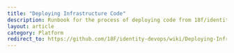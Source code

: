 ```yaml
---
title: "Deploying Infrastructure Code"
description: Runbook for the process of deploying code from 18f/identity-devops into our infrastructure.
layout: article
category: Platform
redirect_to: https://github.com/18F/identity-devops/wiki/Deploying-Infrastructure-Code
---
```

